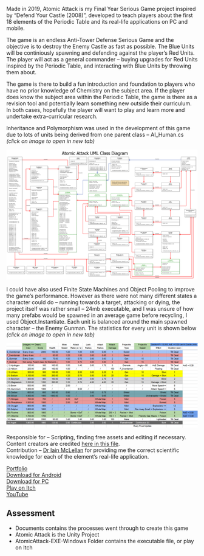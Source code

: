 Made in 2019, Atomic Attack is my Final Year Serious Game project inspired by “Defend Your Castle (2008)”, developed to teach players about the first 18 elements of the Periodic Table and its real-life applications on PC and mobile.

The game is an endless Anti-Tower Defense Serious Game and the objective is to destroy the Enemy Castle as fast as possible. The Blue Units will be continiously spawning and defending against the player’s Red Units. The player will act as a general commander – buying upgrades for Red Units inspired by the Periodic Table, and interacting with Blue Units by throwing them about.

The game is there to build a fun introduction and foundation to players who have no prior knowledge of Chemistry on the subject area. If the player does know the subject area within the Periodic Table, the game is there as a revision tool and potentially learn something new outside their curriculum. In both cases, hopefully the player will want to play and learn more and undertake extra-curricular research.

Inheritance and Polymorphism was used in the development of this game due to lots of units being derived from one parent class – AI_Human.cs _(click on image to open in new tab)_

<p align="center">
  <img src="https://github.com/yuchingho/University/blob/master/4)%20UWS%20Honours%20Year/3)%20Both%20Semesters%20-%20Computing%20Honours%20Project/Dissertation/AtomicAttack%20UML%20Class%20Diagram.png" alt="AtomicAttack UML Class Diagram"/>
</p>

I could have also used Finite State Machines and Object Pooling to improve the game’s performance. However as there were not many different states a character could do – running towards a target, attacking or dying, the project itself was rather small – 24mb executable, and I was unsure of how many prefabs would be spawned in an average game before recycling, I used Object.Instantiate. Each unit is balanced around the main spawned character – the Enemy Gunman. The statistics for every unit is shown below _(click on image to open in new tab)_
<p align="center">
  <img src="https://github.com/yuchingho/University/blob/master/4)%20UWS%20Honours%20Year/3)%20Both%20Semesters%20-%20Computing%20Honours%20Project/Dissertation/AtomicAttack%20Unit%20Stats.png" alt="AtomicAttack Unit Stats"/>
</p>

Responsible for – Scripting, finding free assets and editing if necessary.\
Content creators are credited <a href="https://github.com/yuchingho/University/blob/master/4)%20UWS%20Honours%20Year/3)%20Both%20Semesters%20-%20Computing%20Honours%20Project/Dissertation/Atomic%20Attack/Assets/Credit%20Links.txt">here in this file</a>.\
Contribution – [Dr Iain McLellan](https://research-portal.uws.ac.uk/en/persons/iain-mclellan) for providing me the correct scientific knowledge for each of the element’s real-life application.

<!-- Screenshots Slideshow -->

[Portfolio](https://yuchingho.com/atomic-attack)\
[Download for Android](https://play.google.com/store/apps/details?id=com.yuchingho.atomic_attack)\
[Download for PC](https://yuchingho.itch.io/atomic-attack)\
[Play on Itch](https://yuchingho.itch.io/atomic-attack-web)\
[YouTube](https://youtu.be/A2t76M7-ylU)

<!-- Code on GitHub, before YouTube -->
<!-- Game Design Document, after YouTube -->

## Assessment
- Documents contains the processes went through to create this game
- Atomic Attack is the Unity Project
- AtomicAttack-EXE-Windows Folder contains the executable file, or play on Itch
